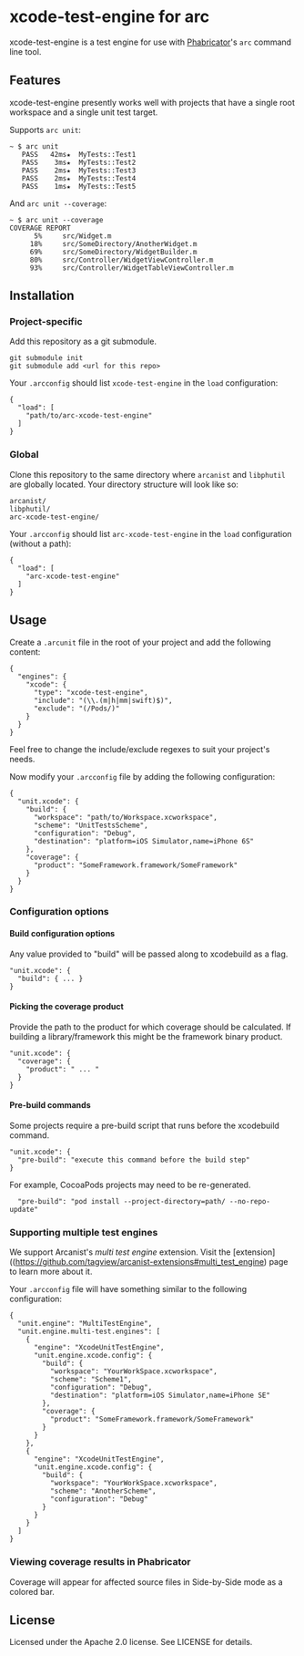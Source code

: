 # xcode-test-engine for arc

xcode-test-engine is a test engine for use with [Phabricator](http://phabricator.org)'s `arc`
command line tool.

## Features

xcode-test-engine presently works well with projects that have a
single root workspace and a single unit test target.

Supports `arc unit`:

    ~ $ arc unit
       PASS   42ms★  MyTests::Test1
       PASS    3ms★  MyTests::Test2
       PASS    2ms★  MyTests::Test3
       PASS    2ms★  MyTests::Test4
       PASS    1ms★  MyTests::Test5

And `arc unit --coverage`:

    ~ $ arc unit --coverage
    COVERAGE REPORT
          5%     src/Widget.m
         18%     src/SomeDirectory/AnotherWidget.m
         69%     src/SomeDirectory/WidgetBuilder.m
         80%     src/Controller/WidgetViewController.m
         93%     src/Controller/WidgetTableViewController.m

## Installation

### Project-specific

Add this repository as a git submodule.

    git submodule init
    git submodule add <url for this repo>

Your `.arcconfig` should list `xcode-test-engine` in the `load`
configuration:

    {
      "load": [
        "path/to/arc-xcode-test-engine"
      ]
    }

### Global

Clone this repository to the same directory where `arcanist` and
`libphutil` are globally located. Your directory structure will
look like so:

    arcanist/
    libphutil/
    arc-xcode-test-engine/

Your `.arcconfig` should list `arc-xcode-test-engine` in the `load`
configuration (without a path):

    {
      "load": [
        "arc-xcode-test-engine"
      ]
    }

## Usage

Create a `.arcunit` file in the root of your project and add the following content:

    {
      "engines": {
        "xcode": {
          "type": "xcode-test-engine",
          "include": "(\\.(m|h|mm|swift)$)",
          "exclude": "(/Pods/)"
        }
      }
    }

Feel free to change the include/exclude regexes to suit your project's needs.

Now modify your `.arcconfig` file by adding the following configuration:

    {
      "unit.xcode": {
        "build": {
          "workspace": "path/to/Workspace.xcworkspace",
          "scheme": "UnitTestsScheme",
          "configuration": "Debug",
          "destination": "platform=iOS Simulator,name=iPhone 6S"
        },
        "coverage": {
          "product": "SomeFramework.framework/SomeFramework"
        }
      }
    }

### Configuration options

#### Build configuration options

Any value provided to "build" will be passed along to xcodebuild as a flag.

    "unit.xcode": {
      "build": { ... }
    }

#### Picking the coverage product

Provide the path to the product for which coverage should be calculated. If building a
library/framework this might be the framework binary product.

    "unit.xcode": {
      "coverage": {
        "product": " ... "
      }
    }

#### Pre-build commands

Some projects require a pre-build script that runs before the xcodebuild command.

    "unit.xcode": {
      "pre-build": "execute this command before the build step"
    }

For example, CocoaPods projects may need to be re-generated.

      "pre-build": "pod install --project-directory=path/ --no-repo-update"

### Supporting multiple test engines

We support Arcanist's *multi test engine* extension. Visit the [extension]((https://github.com/tagview/arcanist-extensions#multi_test_engine) page to learn more about it.

Your `.arcconfig` file will have something similar to the following configuration:

```
{
  "unit.engine": "MultiTestEngine",
  "unit.engine.multi-test.engines": [
    {
      "engine": "XcodeUnitTestEngine",
      "unit.engine.xcode.config": {
        "build": {
          "workspace": "YourWorkSpace.xcworkspace",
          "scheme": "Scheme1",
          "configuration": "Debug",
          "destination": "platform=iOS Simulator,name=iPhone SE"
        },
        "coverage": {
          "product": "SomeFramework.framework/SomeFramework"
        }
      }
    },
    {
      "engine": "XcodeUnitTestEngine",
      "unit.engine.xcode.config": {
        "build": {
          "workspace": "YourWorkSpace.xcworkspace",
          "scheme": "AnotherScheme",
          "configuration": "Debug"
        }
      }
    }
  ]
}
```

### Viewing coverage results in Phabricator

Coverage will appear for affected source files in Side-by-Side mode as a colored bar.

## License

Licensed under the Apache 2.0 license. See LICENSE for details.
